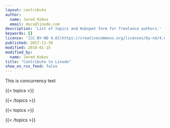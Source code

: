 ```yaml
---
layout: contribute
author:
  name: Jared Kobos
  email: docs@linode.com
description: 'List of topics and Hubspot form for freelance authors.'
keywords: []
license: '[CC BY-ND 4.0](https://creativecommons.org/licenses/by-nd/4.0)'
published: 2017-11-30
modified: 2018-01-15
modified_by:
  name: Jared Kobos
title: "Contribute to Linode"
show_on_rss_feed: false
---
```


This is concurrency test

{{< topics >}}

{{< /topics >}}

{{< topics >}}

{{< /topics >}}
